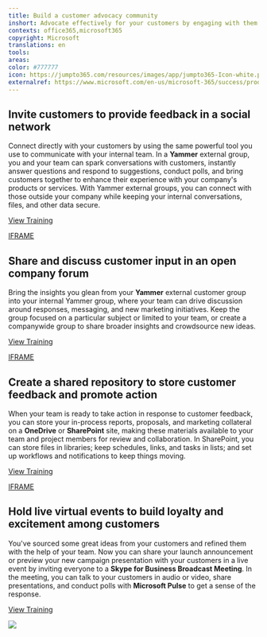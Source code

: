 ```yaml
---
title: Build a customer advocacy community
inshort: Advocate effectively for your customers by engaging with them in a social network and sharing your insights across the company.
contexts: office365,microsoft365
copyright: Microsoft
translations: en
tools: 
areas: 
color: #777777
icon: https://jumpto365.com/resources/images/app/jumpto365-Icon-white.png
externalref: https://www.microsoft.com/en-us/microsoft-365/success/productivitylibrary/build-a-customer-advocacy-community
---
```


## Invite customers to provide feedback in a social network

Connect directly with your customers by using the same powerful tool you use to communicate with your internal team. In a **Yammer** external group, you and your team can spark conversations with customers, instantly answer questions and respond to suggestions, conduct polls, and bring customers together to enhance their experience with your company's products or services. With Yammer external groups, you can connect with those outside your company while keeping your internal conversations, files, and other data secure. 

[View Training](https://support.office.com/article/Create-and-manage-external-groups-in-Yammer-9ccd15ce-0efc-4dc1-81bc-4a424ab6f92a)

[IFRAME](https://www.microsoft.com/en-us/videoplayer/embed/RE1TubY)

## Share and discuss customer input in an open company forum

Bring the insights you glean from your **Yammer** external customer group into your internal Yammer group, where your team can drive discussion around responses, messaging, and new marketing initiatives. Keep the group focused on a particular subject or limited to your team, or create a companywide group to share broader insights and crowdsource new ideas.

[View Training](https://support.office.com/article/Communicate-in-groups-52db606b-2f29-4a9a-8cbb-b43bf2a27d2e)

[IFRAME](https://www.microsoft.com/en-us/videoplayer/embed/RE1TRuX)

## Create a shared repository to store customer feedback and promote action

When your team is ready to take action in response to customer feedback, you can store your in-process reports, proposals, and marketing collateral on a **OneDrive** or **SharePoint** site, making these materials available to your team and project members for review and collaboration. In SharePoint, you can store files in libraries; keep schedules, links, and tasks in lists; and set up workflows and notifications to keep things moving.

[View Training](https://support.office.com/article/Get-started-with-SharePoint-909ec2f0-05c8-4e92-8ad3-3f8b0b6cf261)

[IFRAME](https://www.microsoft.com/en-us/videoplayer/embed/RE1UPnP)

## Hold live virtual events to build loyalty and excitement among customers

You've sourced some great ideas from your customers and refined them with the help of your team. Now you can share your launch announcement or preview your new campaign presentation with your customers in a live event by inviting everyone to a **Skype for Business Broadcast Meeting**. In the meeting, you can talk to your customers in audio or video, share presentations, and conduct polls with **Microsoft Pulse** to get a sense of the response.

[View Training](https://support.office.com/article/Manage-a-Skype-Meeting-Broadcast-event-c7b98cbe-d168-4cf4-b87f-867707b25811)

![](http://img-prod-cms-rt-microsoft-com.akamaized.net/cms/api/am/imageFileData/RE1NLQ9?ver=35c9)

